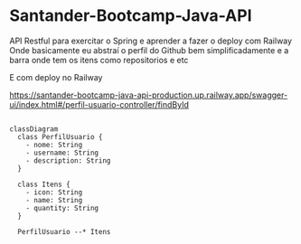 # Santander-Bootcamp-Java-API
API Restful para exercitar o Spring e aprender a fazer o deploy com Railway
Onde basicamente eu abstraí o perfil do Github bem simplificadamente e a barra onde tem os itens como repositorios e etc

E com deploy no Railway

https://santander-bootcamp-java-api-production.up.railway.app/swagger-ui/index.html#/perfil-usuario-controller/findById

```mermaid

classDiagram
  class PerfilUsuario {
    - nome: String
    - username: String
    - description: String
  }

  class Itens {
    - icon: String
    - name: String
    - quantity: String
  }

  PerfilUsuario --* Itens
 ```
